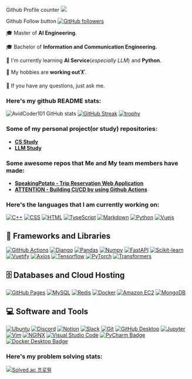 Github Profile counter
<img src="https://profile-counter.glitch.me/<HoJ00n2>/count.svg">

Github Follow button
[![GitHub followers](https://img.shields.io/github/followers/HoJ00n2.svg?style=social&label=Followers)](https://github.com/HoJ00n2?tab=followers)

🎓 Master of **AI Engineering**.

🎓 Bachelor of **Information and Communication Engineering.**

🌱 I'm currently learning **AI Service**(*especially LLM*) and **Python**.

🤔 My hobbies are **working out**🏋.

💬 If you have any questions, just ask me.

### Here's my github README stats:

![AvidCoder101 GitHub stats](https://github-readme-stats.vercel.app/api?username=HoJ00n2&show_icons=true&theme=radical) 
[![GitHub Streak](https://github-readme-streak-stats.herokuapp.com/?user=HoJ00n2&theme=radical)](https://git.io/streak-stats) 
[![trophy](https://github-profile-trophy.vercel.app/?username=HoJ00n2)](https://github.com/ryo-ma/github-profile-trophy)

### Some of my personal project(or study) repositories:

- **[CS Study](https://github.com/HoJ00n2/cs-study)**
- **[LLM Study](https://github.com/jh-jaehyuk/llm-study)**

### Some awesome repos that Me and My team members have made:

- **[SpeakingPotato - Trip Reservation Web Application](https://github.com/HoJ00n2/SKN01-2nd-4Team)**
- **[ATTENTION - Building CI/CD by using Github Actions](https://github.com/Jh-jaehyuk/SKN01-3nd-1Team)**


### Here's the languages that I am currently working on:

<p>
<a href="#"><img alt="C++" src="https://img.shields.io/badge/C%2B%2B-00599C?logo=cplusplus&logoColor=fff&style=flat"></a>
<a href="#"><img alt="CSS" src="https://img.shields.io/badge/CSS3-1572B6?logo=css3&logoColor=fff&style=flat"></a>
<a href="#"><img alt="HTML" src="https://img.shields.io/badge/HTML5-E34F26?logo=html5&logoColor=fff&style=flat"></a>
<a href="#"><img alt="TypeScript" src="https://img.shields.io/badge/TypeScript-F7DF1E?logo=typescript&logoColor=000&style=flat"></a>
<a href="https://www.markdownguide.org/"><img alt="Markdown" src="https://img.shields.io/badge/Markdown-000?logo=markdown&logoColor=fff&style=flat"></a>
<a href="https://www.python.org/"><img alt="Python" src="https://img.shields.io/badge/Python-3776AB?logo=python&logoColor=fff&style=flat"></a>
<a href="#"><img alt="Vuejs" src="https://img.shields.io/badge/Vue.js-4FC08D?logo=vue.js&logoColor=fff&style=flat"></a>
</p>

<h2>🧰 Frameworks and Libraries</h2>

<p>
<a href="https://github.com/"><img alt="GitHub Actions" src="https://img.shields.io/badge/GitHub%20Actions-2088FF?logo=githubactions&logoColor=fff&style=flat"></a>
<a href="#"><img alt="Django" src="https://img.shields.io/badge/Django-092E20?logo=django&logoColor=fff&style=flat"></a>
<a href="#"><img alt="Pandas" src="https://img.shields.io/badge/Pandas-150458?logo=pandas&logoColor=fff&style=flat"></a>
<a href="#"><img alt="Numpy" src="https://img.shields.io/badge/Numpy-013243?logo=numpy&logoColor=fff&style=flat"></a>
<a href="#"><img alt="FastAPI" src="https://img.shields.io/badge/FastAPI-009688?logo=fastapi&logoColor=fff&style=flat"></a>
<a href="#"><img alt="Scikit-learn" src="https://img.shields.io/badge/scikit%20learn-F7931E?logo=scikit-learn&logoColor=fff&style=flat"></a>
<a href="#"><img alt="Vuetify" src="https://img.shields.io/badge/Vuetify-1867C0?logo=vuetify&logoColor=fff&style=flat"></a>
<a href="#"><img alt="Axios" src="https://img.shields.io/badge/Axios-5A29E4?logo=axios&logoColor=fff&style=flat"></a>
<a href="#"><img alt="Tensorflow" src="https://img.shields.io/badge/Tensorflow-FF6F00?logo=tensorflow&logoColor=fff&style=flat"></a>
<a href="#"><img alt="PyTorch" src="https://img.shields.io/badge/PyTorch-EE4C2C?logo=pytorch&logoColor=fff&style=flat"></a>
<a href="#"><img alt="Transformers" src="https://img.shields.io/badge/Transformers-FFD21E?logo=huggingface&logoColor=000&style=flat"></a>
</p>

<h2>🗄️ Databases and Cloud Hosting</h2>

<p>
<a href="#"><img alt="GitHub Pages" src="https://img.shields.io/badge/GitHub%20Pages-327FC7.svg?logo=github&logoColor=white"></a>
<a href="#"><img alt="MySQL" src="https://img.shields.io/badge/MySQL-4479A1?logo=mysql&logoColor=fff&style=flat"></a>
<a href="#"><img alt="Redis" src="https://img.shields.io/badge/Redis-FF4438?logo=redis&logoColor=fff&style=flat"></a>
<a href="#"><img alt="Docker" src="https://img.shields.io/badge/Docker-2496ED?logo=docker&logoColor=fff&style=flat"></a>
<a href="#"><img alt="Amazon EC2" src="https://img.shields.io/badge/Amazon%20EC2-FF9900?logo=amazonec2&logoColor=fff&style=flat"></a>
<a href="#"><img alt="MongoDB" src="https://img.shields.io/badge/MongoDB-47A248?logo=mongodb&logoColor=fff&style=flat"></a>
</p>

<h2>💻 Software and Tools</h2>

<p>
<a href="#"><img alt="Ubuntu" src="https://img.shields.io/badge/Ubuntu-E95420?logo=ubuntu&logoColor=fff&style=flat"></a>
<a href="#"><img alt="Discord" src="https://img.shields.io/badge/Discord-5865F2.svg?logo=discord&logoColor=white"></a>
<a href="#"><img alt="Notion" src="https://img.shields.io/badge/Notion-000000.svg?logo=notion&logoColor=white"></a>
<a href="#"><img alt="Slack" src="https://img.shields.io/badge/Slack-4A154B.svg?logo=slack&logoColor=white"></a>
<a href="#"><img alt="Git" src="https://img.shields.io/badge/Git-F05033.svg?logo=git&logoColor=white"></a>
<a href="#"><img alt="GitHub Desktop" src="https://img.shields.io/badge/GitHub%20Desktop-8034A9.svg?logo=github&logoColor=white"></a>
<a href="#"><img alt="Jupyter" src="https://img.shields.io/badge/Jupyter-F37626.svg?logo=Jupyter&logoColor=white"></a>
<a href="#"><img alt="Vim" src="https://img.shields.io/badge/Vim-019733?logo=vim&logoColor=fff&style=flat"></a>
<a href="#"><img alt="NGINX" src="https://img.shields.io/badge/NGINX-009639?logo=nginx&logoColor=fff&style=flat"></a>
<a href="#"><img alt="Visual Studio Code" src="https://img.shields.io/badge/Visual%20Studio%20Code-0078d7.svg?logo=visual-studio-code&logoColor=white"></a>
<a href="#"><img src="https://img.shields.io/badge/PyCharm-000?logo=pycharm&logoColor=fff&style=flat" alt="PyCharm Badge"></a>
<a href="#"><img src="https://img.shields.io/badge/Docker%20Desktop-2496ED?logo=docker&logoColor=fff&style=flat" alt="Docker Desktop Badge"></a>
</p>


### Here's my problem solving stats:


[![Solved.ac 프로필](http://mazassumnida.wtf/api/v2/generate_badge?boj=jooon1995)](https://solved.ac/jooon1995)
